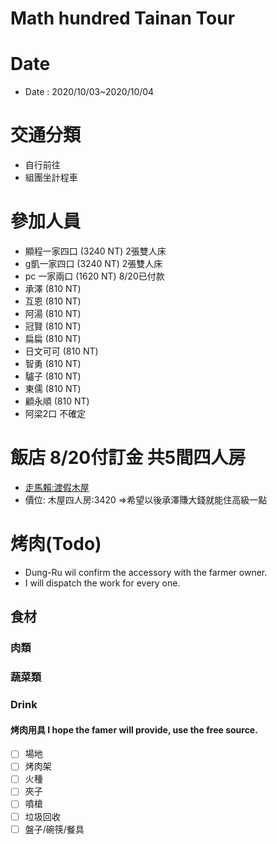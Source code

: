 Math hundred Tainan Tour
=====

# Date
- Date  : 2020/10/03~2020/10/04
# 交通分類
  - 自行前往
  - 組團坐計程車
# 參加人員
 - 顯程一家四口 (3240 NT) 2張雙人床
 - g凱一家四口  (3240 NT) 2張雙人床
 - pc 一家兩口  (1620 NT) 8/20已付款
 - 承澤 (810 NT)
 - 互恩 (810 NT)
 - 阿湯 (810 NT)
 - 冠賢 (810 NT)
 - 扁扁 (810 NT)
 - 日文可可 (810 NT)
 - 智勇 (810 NT)
 - 驢子 (810 NT)
 - 東儒 (810 NT)
 - 顧永順 (810 NT)
 - 阿梁2口 不確定
      
# 飯店 8/20付訂金 共5間四人房
- [走馬賴:渡假木屋](http://www.farm.com.tw/news_detail.php?id=140)
- 價位: 木屋四人房:3420 =>希望以後承澤賺大錢就能住高級一點

# 烤肉(Todo)
- Dung-Ru wil confirm the accessory with the farmer owner.
- I will dispatch the work for every one.
## 食材 
### 肉類

### 蔬菜類

### Drink

#### 烤肉用具 I hope the famer will provide, use the free source.
- [ ] 場地
- [ ] 烤肉架
- [ ] 火種
- [ ] 夾子
- [ ] 噴槍
- [ ] 垃圾回收
- [ ] 盤子/碗筷/餐具
